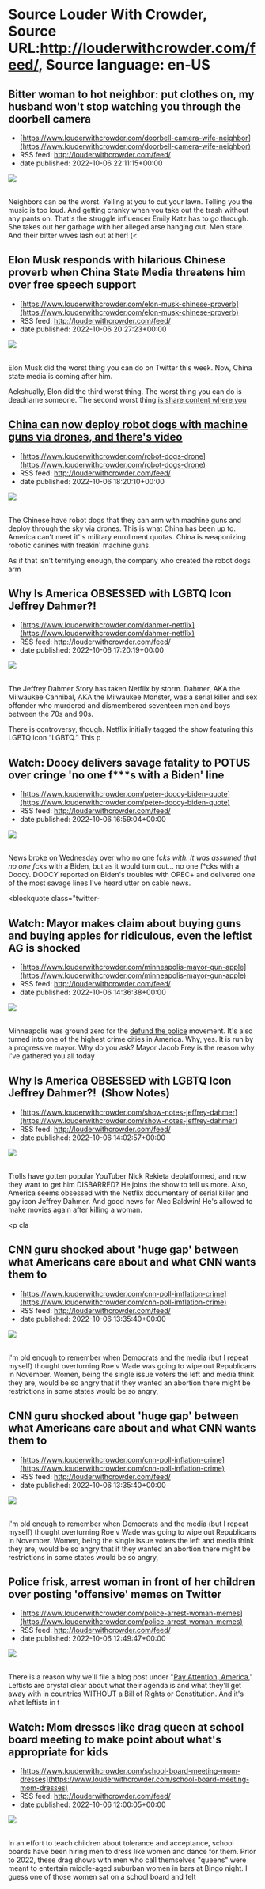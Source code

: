 # Source Louder With Crowder, Source URL:http://louderwithcrowder.com/feed/, Source language: en-US

## Bitter woman to hot neighbor: put clothes on, my husband won't stop watching you through the doorbell camera
 - [https://www.louderwithcrowder.com/doorbell-camera-wife-neighbor](https://www.louderwithcrowder.com/doorbell-camera-wife-neighbor)
 - RSS feed: http://louderwithcrowder.com/feed/
 - date published: 2022-10-06 22:11:15+00:00

<img src="https://www.louderwithcrowder.com/media-library/image.png?id=31876030&amp;width=1245&amp;height=700&amp;coordinates=0%2C0%2C0%2C120" /><br /><br /><p>Neighbors can be the worst. Yelling at you to cut your lawn. Telling you the music is too loud. And getting cranky when you take out the trash without any pants on. That's the struggle influencer Emily Katz has to go through. She takes out her garbage with her alleged arse hanging out. Men stare. And their bitter wives lash out at her! (<

## Elon Musk responds with hilarious Chinese proverb when China State Media threatens him over free speech support
 - [https://www.louderwithcrowder.com/elon-musk-chinese-proverb](https://www.louderwithcrowder.com/elon-musk-chinese-proverb)
 - RSS feed: http://louderwithcrowder.com/feed/
 - date published: 2022-10-06 20:27:23+00:00

<img src="https://www.louderwithcrowder.com/media-library/image.jpg?id=31875468&amp;width=1245&amp;height=700&amp;coordinates=0%2C0%2C0%2C118" /><br /><br /><p>Elon Musk did the worst thing you can do on Twitter this week. Now, China state media is coming after him.</p><p>Ackshually, Elon did the third worst thing. The worst thing you can do is deadname someone. The second worst thing <a href="https://www.louderwithcrowder.com/search/?q=libs+of+tiktok" target="_blank">is share content where you 

## China can now deploy robot dogs with machine guns via drones, and there's video
 - [https://www.louderwithcrowder.com/robot-dogs-drone](https://www.louderwithcrowder.com/robot-dogs-drone)
 - RSS feed: http://louderwithcrowder.com/feed/
 - date published: 2022-10-06 18:20:10+00:00

<img src="https://www.louderwithcrowder.com/media-library/image.png?id=31874981&amp;width=1245&amp;height=700&amp;coordinates=0%2C59%2C0%2C59" /><br /><br /><p>The Chinese have robot dogs that they can arm with machine guns and deploy through the sky via drones. This is what China has been up to. America can't meet it''s military enrollment quotas. China is weaponizing robotic canines with freakin' machine guns.</p><p>As if that isn't terrifying enough, the company who created the robot dogs arm

## Why Is America OBSESSED with LGBTQ Icon Jeffrey Dahmer?!
 - [https://www.louderwithcrowder.com/dahmer-netflix](https://www.louderwithcrowder.com/dahmer-netflix)
 - RSS feed: http://louderwithcrowder.com/feed/
 - date published: 2022-10-06 17:20:19+00:00

<img src="https://www.louderwithcrowder.com/media-library/image.png?id=31874811&amp;width=1200&amp;height=800&amp;coordinates=37%2C0%2C0%2C0" /><br /><br /><p>The Jeffrey Dahmer Story has taken Netflix by storm. Dahmer, AKA the Milwaukee Cannibal, AKA the Milwaukee Monster, was a serial killer and sex offender who murdered and dismembered seventeen men and boys between the 70s and 90s.</p><p>There is controversy, though. Netflix initially tagged the show featuring this LGBTQ icon “LGBTQ.” This p

## Watch: Doocy delivers savage fatality to POTUS over cringe 'no one f***s with a Biden' line
 - [https://www.louderwithcrowder.com/peter-doocy-biden-quote](https://www.louderwithcrowder.com/peter-doocy-biden-quote)
 - RSS feed: http://louderwithcrowder.com/feed/
 - date published: 2022-10-06 16:59:04+00:00

<img src="https://www.louderwithcrowder.com/media-library/image.png?id=31874605&amp;width=1245&amp;height=700&amp;coordinates=0%2C52%2C0%2C154" /><br /><br /><p>News broke on Wednesday over who no one f*cks with. It was assumed that no one f*cks with a Biden, but as it would turn out... no one f*cks with a Doocy. DOOCY reported on Biden's troubles with OPEC+ and delivered one of the most savage lines I've heard utter on cable news.</p><div class="rm-embed embed-media"><blockquote class="twitter-

## Watch: Mayor makes claim about buying guns and buying apples for ridiculous, even the leftist AG is shocked
 - [https://www.louderwithcrowder.com/minneapolis-mayor-gun-apple](https://www.louderwithcrowder.com/minneapolis-mayor-gun-apple)
 - RSS feed: http://louderwithcrowder.com/feed/
 - date published: 2022-10-06 14:36:38+00:00

<img src="https://www.louderwithcrowder.com/media-library/image.png?id=31873706&amp;width=1245&amp;height=700&amp;coordinates=0%2C0%2C0%2C120" /><br /><br /><p>Minneapolis was ground zero for the <a href="https://www.louderwithcrowder.com/toddler-police-officers" target="_blank">defund the police</a> movement. It's also turned into one of the highest crime cities in America. Why, yes. It is run by a progressive mayor. Why do you ask? Mayor Jacob Frey is the reason why I've gathered you all today

## Why Is America OBSESSED with LGBTQ Icon Jeffrey Dahmer?!  (Show Notes)
 - [https://www.louderwithcrowder.com/show-notes-jeffrey-dahmer](https://www.louderwithcrowder.com/show-notes-jeffrey-dahmer)
 - RSS feed: http://louderwithcrowder.com/feed/
 - date published: 2022-10-06 14:02:57+00:00

<img src="https://www.louderwithcrowder.com/media-library/image.jpg?id=31873632&amp;width=1200&amp;height=800&amp;coordinates=0%2C0%2C284%2C0" /><br /><br /><p>Trolls have gotten popular YouTuber Nick Rekieta deplatformed, and now they want to get him DISBARRED? He joins the show to tell us more. Also, America seems obsessed with the Netflix documentary of serial killer and gay icon Jeffrey Dahmer. And good news for Alec Baldwin! He's allowed to make movies again after killing a woman.</p><p cla

## CNN guru shocked about 'huge gap' between what Americans care about and what CNN wants them to
 - [https://www.louderwithcrowder.com/cnn-poll-imflation-crime](https://www.louderwithcrowder.com/cnn-poll-imflation-crime)
 - RSS feed: http://louderwithcrowder.com/feed/
 - date published: 2022-10-06 13:35:40+00:00

<img src="https://www.louderwithcrowder.com/media-library/image.png?id=31873125&amp;width=1245&amp;height=700&amp;coordinates=0%2C0%2C0%2C118" /><br /><br /><p>I'm old enough to remember when Democrats and the media (but I repeat myself) thought overturning Roe v Wade was going to wipe out Republicans in November. Women, being the single issue voters the left and media think they are, would be so angry that if they wanted an abortion there might be restrictions in some states would be so angry, 

## CNN guru shocked about 'huge gap' between what Americans care about and what CNN wants them to
 - [https://www.louderwithcrowder.com/cnn-poll-inflation-crime](https://www.louderwithcrowder.com/cnn-poll-inflation-crime)
 - RSS feed: http://louderwithcrowder.com/feed/
 - date published: 2022-10-06 13:35:40+00:00

<img src="https://www.louderwithcrowder.com/media-library/image.png?id=31873125&amp;width=1245&amp;height=700&amp;coordinates=0%2C0%2C0%2C118" /><br /><br /><p>I'm old enough to remember when Democrats and the media (but I repeat myself) thought overturning Roe v Wade was going to wipe out Republicans in November. Women, being the single issue voters the left and media think they are, would be so angry that if they wanted an abortion there might be restrictions in some states would be so angry, 

## Police frisk, arrest woman in front of her children over posting 'offensive' memes on Twitter
 - [https://www.louderwithcrowder.com/police-arrest-woman-memes](https://www.louderwithcrowder.com/police-arrest-woman-memes)
 - RSS feed: http://louderwithcrowder.com/feed/
 - date published: 2022-10-06 12:49:47+00:00

<img src="https://www.louderwithcrowder.com/media-library/image.png?id=31872903&amp;width=1245&amp;height=700&amp;coordinates=0%2C0%2C0%2C118" /><br /><br /><p>There is a reason why we'll file a blog post under "<a href="https://www.louderwithcrowder.com/search/?q=pay+attention+america" target="_blank">Pay Attention, America.</a>" Leftists are crystal clear about what their agenda is and what they'll get away with in countries WITHOUT a Bill of Rights or Constitution. And it's what leftists in t

## Watch: Mom dresses like drag queen at school board meeting to make point about what's appropriate for kids
 - [https://www.louderwithcrowder.com/school-board-meeting-mom-dresses](https://www.louderwithcrowder.com/school-board-meeting-mom-dresses)
 - RSS feed: http://louderwithcrowder.com/feed/
 - date published: 2022-10-06 12:00:05+00:00

<img src="https://www.louderwithcrowder.com/media-library/image.png?id=31872755&amp;width=1245&amp;height=700&amp;coordinates=0%2C0%2C0%2C118" /><br /><br /><p>In an effort to teach children about tolerance and acceptance, school boards have been hiring men to dress like women and dance for them. Prior to 2022, these drag shows with men who call themselves "queens" were meant to entertain middle-aged suburban women in bars at Bingo night. I guess one of those women sat on a school board and felt
